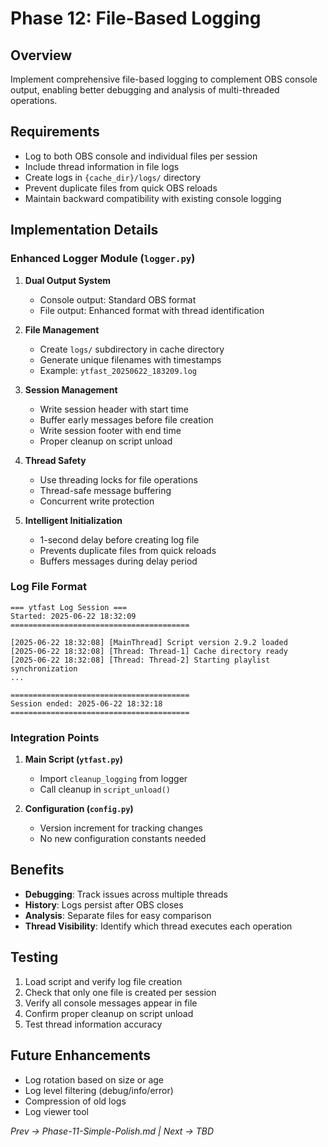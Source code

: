 # Phase 12: File-Based Logging

## Overview
Implement comprehensive file-based logging to complement OBS console output, enabling better debugging and analysis of multi-threaded operations.

## Requirements
- Log to both OBS console and individual files per session
- Include thread information in file logs
- Create logs in `{cache_dir}/logs/` directory
- Prevent duplicate files from quick OBS reloads
- Maintain backward compatibility with existing console logging

## Implementation Details

### Enhanced Logger Module (`logger.py`)
1. **Dual Output System**
   - Console output: Standard OBS format
   - File output: Enhanced format with thread identification

2. **File Management**
   - Create `logs/` subdirectory in cache directory
   - Generate unique filenames with timestamps
   - Example: `ytfast_20250622_183209.log`

3. **Session Management**
   - Write session header with start time
   - Buffer early messages before file creation
   - Write session footer with end time
   - Proper cleanup on script unload

4. **Thread Safety**
   - Use threading locks for file operations
   - Thread-safe message buffering
   - Concurrent write protection

5. **Intelligent Initialization**
   - 1-second delay before creating log file
   - Prevents duplicate files from quick reloads
   - Buffers messages during delay period

### Log File Format
```
=== ytfast Log Session ===
Started: 2025-06-22 18:32:09
========================================

[2025-06-22 18:32:08] [MainThread] Script version 2.9.2 loaded
[2025-06-22 18:32:08] [Thread: Thread-1] Cache directory ready
[2025-06-22 18:32:08] [Thread: Thread-2] Starting playlist synchronization
...

========================================
Session ended: 2025-06-22 18:32:18
========================================
```

### Integration Points
1. **Main Script (`ytfast.py`)**
   - Import `cleanup_logging` from logger
   - Call cleanup in `script_unload()`

2. **Configuration (`config.py`)**
   - Version increment for tracking changes
   - No new configuration constants needed

## Benefits
- **Debugging**: Track issues across multiple threads
- **History**: Logs persist after OBS closes
- **Analysis**: Separate files for easy comparison
- **Thread Visibility**: Identify which thread executes each operation

## Testing
1. Load script and verify log file creation
2. Check that only one file is created per session
3. Verify all console messages appear in file
4. Confirm proper cleanup on script unload
5. Test thread information accuracy

## Future Enhancements
- Log rotation based on size or age
- Log level filtering (debug/info/error)
- Compression of old logs
- Log viewer tool

*Prev → Phase-11-Simple-Polish.md | Next → TBD*